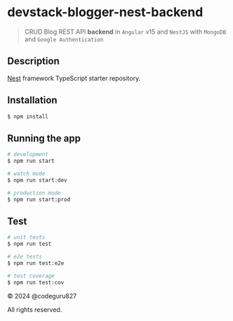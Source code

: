 # devstack-blogger-nest-backend

> CRUD Blog REST API **backend** in `Angular` v15 and `NestJS` with `MongoDB` and `Google Authentication`

## Description

[Nest](https://github.com/nestjs/nest) framework TypeScript starter repository.

## Installation

```bash
$ npm install
```

## Running the app

```bash
# development
$ npm run start

# watch mode
$ npm run start:dev

# production mode
$ npm run start:prod
```

## Test

```bash
# unit tests
$ npm run test

# e2e tests
$ npm run test:e2e

# test coverage
$ npm run test:cov
```


&copy; 2024 @codeguru827

All rights reserved.
